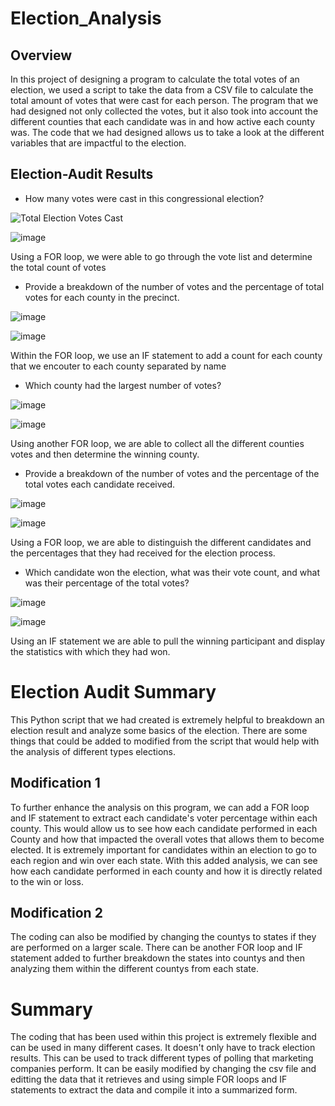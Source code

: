 # Election_Analysis

## Overview

In this project of designing a program to calculate the total votes of an election, we used a script to take the data from a CSV file to calculate the total amount of votes that were cast for each person. The program that we had designed not only collected the votes, but it also took into account the different counties that each candidate was in and how active each county was. The code that we had designed allows us to take a look at the different variables that are impactful to the election.

## Election-Audit Results

* How many votes were cast in this congressional election?

![Total Election Votes Cast](https://user-images.githubusercontent.com/107448860/178173419-b1ac41f7-57b4-406a-91b9-bda32ab47f73.png)

![image](https://user-images.githubusercontent.com/107448860/178173470-b39b2665-b5ed-4734-83da-5ce2be9e5a00.png)
    
Using a FOR loop, we were able to go through the vote list and determine the total count of votes

* Provide a breakdown of the number of votes and the percentage of total votes for each county in the precinct.

![image](https://user-images.githubusercontent.com/107448860/178173657-4ca1e8d0-a3c4-4199-b8d9-88d675e0c61b.png)

![image](https://user-images.githubusercontent.com/107448860/178173893-2a4136c7-aba7-4b8c-9289-03f4a0ccc17b.png)

Within the FOR loop, we use an IF statement to add a count for each county that we encouter to each county separated by name

* Which county had the largest number of votes?

![image](https://user-images.githubusercontent.com/107448860/178173979-b790314c-9fbf-40c0-9ca2-bb915388ef5f.png)

![image](https://user-images.githubusercontent.com/107448860/178174020-b3a32e9b-ba89-46fd-bf35-51a705356dd5.png)

Using another FOR loop, we are able to collect all the different counties votes and then determine the winning county. 
    
* Provide a breakdown of the number of votes and the percentage of the total votes each candidate received.

![image](https://user-images.githubusercontent.com/107448860/178177270-62e393b4-0e8c-49ee-b4ae-b40f1d3072d5.png)

![image](https://user-images.githubusercontent.com/107448860/178177364-9b606e08-8c04-470d-b2e1-5a31cba33cf4.png)

Using a FOR loop, we are able to distinguish the different candidates and the percentages that they had received for the election process.

* Which candidate won the election, what was their vote count, and what was their percentage of the total votes?

![image](https://user-images.githubusercontent.com/107448860/178177437-681993d5-4bd7-459b-91dc-a4e962fc5b3d.png)

![image](https://user-images.githubusercontent.com/107448860/178177473-ece0eddc-1033-4255-94af-37144f5dca9c.png)

Using an IF statement we are able to pull the winning participant and display the statistics with which they had won. 

# Election Audit Summary

This Python script that we had created is extremely helpful to breakdown an election result and analyze some basics of the election. There are some things that could be added to modified from the script that would help with the analysis of different types elections. 

## Modification 1

To further enhance the analysis on this program, we can add a FOR loop and IF statement to extract each candidate's voter percentage within each county. This would allow us to see how each candidate performed in each County and how that impacted the overall votes that allows them to become elected. It is extremely important for candidates within an election to go to each region and win over each state. With this added analysis, we can see how each candidate performed in each county and how it is directly related to the win or loss. 

## Modification 2

The coding can also be modified by changing the countys to states if they are performed on a larger scale. There can be another FOR loop and IF statement added to further breakdown the states into countys and then analyzing them within the different countys from each state. 

# Summary

The coding that has been used within this project is extremely flexible and can be used in many different cases. It doesn't only have to track election results. This can be used to track different types of polling that marketing companies perform. It can be easily modified by changing the csv file and editting the data that it retrieves and using simple FOR loops and IF statements to extract the data and compile it into a summarized form. 
